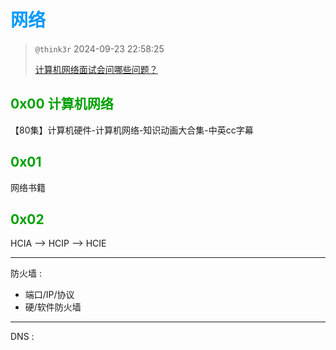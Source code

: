 # <font color=#0099ff> **网络** </font>

> `@think3r` 2024-09-23 22:58:25
>
> [计算机网络面试会问哪些问题？](https://www.zhihu.com/question/515249396/answer/3555113055)

## <font color=#009A000> 0x00 计算机网络</font>

【80集】计算机硬件-计算机网络-知识动画大合集-中英cc字幕

## <font color=#009A000> 0x01 </font>

网络书籍

## <font color=#009A000> 0x02 </font>

HCIA --> HCIP --> HCIE

---

防火墙 :

- 端口/IP/协议
- 硬/软件防火墙

---

DNS :
